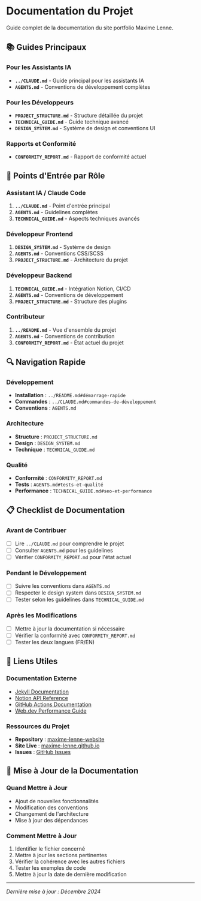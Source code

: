 # Documentation du Projet

Guide complet de la documentation du site portfolio Maxime Lenne.

## 📚 Guides Principaux

### Pour les Assistants IA
- **`../CLAUDE.md`** - Guide principal pour les assistants IA
- **`AGENTS.md`** - Conventions de développement complètes

### Pour les Développeurs
- **`PROJECT_STRUCTURE.md`** - Structure détaillée du projet
- **`TECHNICAL_GUIDE.md`** - Guide technique avancé
- **`DESIGN_SYSTEM.md`** - Système de design et conventions UI

### Rapports et Conformité
- **`CONFORMITY_REPORT.md`** - Rapport de conformité actuel

## 🎯 Points d'Entrée par Rôle

### Assistant IA / Claude Code
1. **`../CLAUDE.md`** - Point d'entrée principal
2. **`AGENTS.md`** - Guidelines complètes
3. **`TECHNICAL_GUIDE.md`** - Aspects techniques avancés

### Développeur Frontend
1. **`DESIGN_SYSTEM.md`** - Système de design
2. **`AGENTS.md`** - Conventions CSS/SCSS
3. **`PROJECT_STRUCTURE.md`** - Architecture du projet

### Développeur Backend
1. **`TECHNICAL_GUIDE.md`** - Intégration Notion, CI/CD
2. **`AGENTS.md`** - Conventions de développement
3. **`PROJECT_STRUCTURE.md`** - Structure des plugins

### Contributeur
1. **`../README.md`** - Vue d'ensemble du projet
2. **`AGENTS.md`** - Conventions de contribution
3. **`CONFORMITY_REPORT.md`** - État actuel du projet

## 🔍 Navigation Rapide

### Développement
- **Installation** : `../README.md#démarrage-rapide`
- **Commandes** : `../CLAUDE.md#commandes-de-développement`
- **Conventions** : `AGENTS.md`

### Architecture
- **Structure** : `PROJECT_STRUCTURE.md`
- **Design** : `DESIGN_SYSTEM.md`
- **Technique** : `TECHNICAL_GUIDE.md`

### Qualité
- **Conformité** : `CONFORMITY_REPORT.md`
- **Tests** : `AGENTS.md#tests-et-qualité`
- **Performance** : `TECHNICAL_GUIDE.md#seo-et-performance`

## 📋 Checklist de Documentation

### Avant de Contribuer
- [ ] Lire `../CLAUDE.md` pour comprendre le projet
- [ ] Consulter `AGENTS.md` pour les guidelines
- [ ] Vérifier `CONFORMITY_REPORT.md` pour l'état actuel

### Pendant le Développement
- [ ] Suivre les conventions dans `AGENTS.md`
- [ ] Respecter le design system dans `DESIGN_SYSTEM.md`
- [ ] Tester selon les guidelines dans `TECHNICAL_GUIDE.md`

### Après les Modifications
- [ ] Mettre à jour la documentation si nécessaire
- [ ] Vérifier la conformité avec `CONFORMITY_REPORT.md`
- [ ] Tester les deux langues (FR/EN)

## 🔗 Liens Utiles

### Documentation Externe
- [Jekyll Documentation](https://jekyllrb.com/docs/)
- [Notion API Reference](https://developers.notion.com/reference)
- [GitHub Actions Documentation](https://docs.github.com/en/actions)
- [Web.dev Performance Guide](https://web.dev/performance/)

### Ressources du Projet
- **Repository** : [maxime-lenne-website](https://github.com/maxime-lenne/maxime-lenne-website)
- **Site Live** : [maxime-lenne.github.io](https://maxime-lenne.github.io)
- **Issues** : [GitHub Issues](https://github.com/maxime-lenne/maxime-lenne-website/issues)

## 📝 Mise à Jour de la Documentation

### Quand Mettre à Jour
- Ajout de nouvelles fonctionnalités
- Modification des conventions
- Changement de l'architecture
- Mise à jour des dépendances

### Comment Mettre à Jour
1. Identifier le fichier concerné
2. Mettre à jour les sections pertinentes
3. Vérifier la cohérence avec les autres fichiers
4. Tester les exemples de code
5. Mettre à jour la date de dernière modification

---

*Dernière mise à jour : Décembre 2024*
